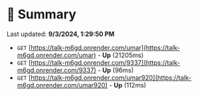 # 📖 Summary
Last updated: **9/3/2024, 1:29:50 PM**

- `GET` [https://talk-m6gd.onrender.com/umar](https://talk-m6gd.onrender.com/umar) - **Up** (21205ms)
- `GET` [https://talk-m6gd.onrender.com/9337](https://talk-m6gd.onrender.com/9337) - **Up** (96ms)
- `GET` [https://talk-m6gd.onrender.com/umar920](https://talk-m6gd.onrender.com/umar920) - **Up** (112ms)
